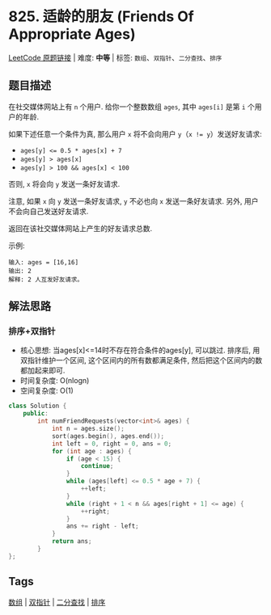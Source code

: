 # 825. 适龄的朋友 (Friends Of Appropriate Ages)

[LeetCode 原题链接](https://leetcode.cn/problems/friends-of-appropriate-ages/) | 难度: **中等** | 标签: `数组`、`双指针`、`二分查找`、`排序`

## 题目描述

在社交媒体网站上有 `n` 个用户. 给你一个整数数组 `ages`, 其中 `ages[i]` 是第 `i` 个用户的年龄.

如果下述任意一个条件为真, 那么用户 `x` 将不会向用户 `y`（`x != y`）发送好友请求:

- `ages[y] <= 0.5 * ages[x] + 7`
- `ages[y] > ages[x]`
- `ages[y] > 100 && ages[x] < 100`

否则, `x` 将会向 `y` 发送一条好友请求.

注意, 如果 `x` 向 `y` 发送一条好友请求, `y` 不必也向 `x` 发送一条好友请求. 另外, 用户不会向自己发送好友请求.

返回在该社交媒体网站上产生的好友请求总数.

示例:

```plaintext
输入: ages = [16,16]
输出: 2
解释: 2 人互发好友请求。
```

## 解法思路

### 排序+双指针

- 核心思想: 当ages[x]<=14时不存在符合条件的ages[y], 可以跳过. 排序后, 用双指针维护一个区间, 这个区间内的所有数都满足条件, 然后把这个区间内的数都加起来即可.
- 时间复杂度: O(nlogn)
- 空间复杂度: O(1)

```cpp
class Solution {
    public:
        int numFriendRequests(vector<int>& ages) {
            int n = ages.size();
            sort(ages.begin(), ages.end());
            int left = 0, right = 0, ans = 0;
            for (int age : ages) {
                if (age < 15) {
                    continue;
                }
                while (ages[left] <= 0.5 * age + 7) {
                    ++left;
                }
                while (right + 1 < n && ages[right + 1] <= age) {
                    ++right;
                }
                ans += right - left;
            }
            return ans;
        }
};
```

## Tags

[数组](/tags/array.md) | [双指针](/tags/two-pointers.md) | [二分查找](/tags/binary-search.md) | [排序](/tags/sorting.md)
